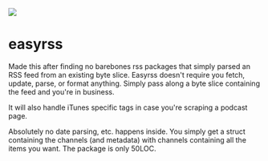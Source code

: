 [![](https://img.shields.io/badge/godoc-complete-blue.svg)](http://godoc.org/github.com/iamthebot/easyrss)
# easyrss
Made this after finding no barebones rss packages that simply parsed an RSS feed from an existing byte slice. Easyrss doesn't require you fetch, update, parse, or format anything. Simply pass along a byte slice containing the feed and you're in business.

It will also handle iTunes specific tags in case you're scraping a podcast page.

Absolutely no date parsing, etc. happens inside. You simply get a struct containing the channels (and metadata) with channels containing all the items you want. The package is only 50LOC.
